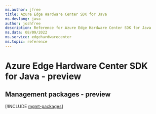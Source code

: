 ```yaml
---
ms.author: jfree
title: Azure Edge Hardware Center SDK for Java
ms.devlang: java
author: joshfree
description: Reference for Azure Edge Hardware Center SDK for Java
ms.data: 08/09/2022
ms.service: edgehardwarecenter
ms.topic: reference
---
```

# Azure Edge Hardware Center SDK for Java - preview

## Management packages - preview
[!INCLUDE [mgmt-packages](edge-hardware-center-mgmt-index.md)]
